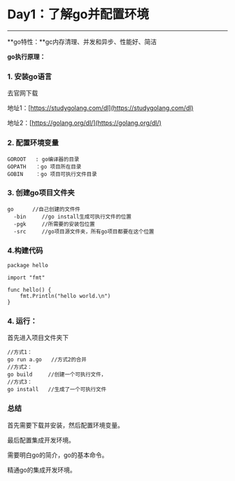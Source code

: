 # Day1：了解go并配置环境

*******

**go特性：**gc内存清理、并发和异步、性能好、简洁

**go执行原理：**

### 1. 安装go语言

去官网下载

地址1：[https://studygolang.com/dl](https://studygolang.com/dl)

地址2：[https://golang.org/dl/](https://golang.org/dl/)

### 2. 配置环境变量



```
GOROOT   : go编译器的目录
GOPATH   ：go 项目所在目录
GOBIN    ：go 项目可执行文件目录
```



### 3. 创建go项目文件夹

```
go      //自己创建的文件件
  -bin     //go install生成可执行文件的位置
  -pgk     //所需要的安装包位置
  -src     //go项目源文件夹，所有go项目都要在这个位置
```

### 4.构建代码



```
package hello

import "fmt"

func hello() {
	fmt.Println("hello world.\n")
}
```



### 4. 运行：

首先进入项目文件夹下

```
//方式1：
go run a.go   //方式2的合并
//方式2： 
go build     //创建一个可执行文件，
//方式3：
go install   //生成了一个可执行文件
```





### 总结

首先需要下载并安装，然后配置环境变量。

最后配置集成开发环境。

需要明白go的简介，go的基本命令。

精通go的集成开发环境。